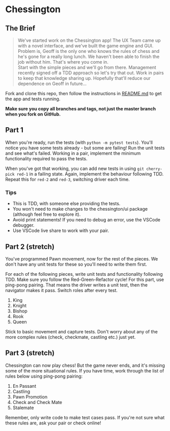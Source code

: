 # Chessington

## The Brief

> We've started work on the Chessington app! The UX Team came up with a novel interface, and we've built the game engine and GUI. Problem is, Geoff is the only one who knows the rules of chess and he's gone for a really long lunch. We haven't been able to finish the job without him. That's where you come in.  
> Start with the simple pieces and we'll go from there. Management recently signed off a TDD approach so let's try that out. Work in pairs to keep that knowledge sharing up. Hopefully that'll reduce our dependence on Geoff in future…

Fork and clone this repo, then follow the instructions in [README.md](./README.md) to get the app and tests running.

**Make sure you copy all branches and tags, not just the master branch when you fork on GitHub.**

## Part 1

When you're ready, run the tests (with `python -m pytest tests`). You'll notice you have some tests already - but some are failing! Run the unit tests and see what's failed. Working in a pair, implement the minimum functionality required to pass the tests.

When you've got that working, you can add new tests in using `git cherry-pick red-1` in a failing state. Again, implement the behaviour following TDD. Repeat this for `red-2` and `red-3`, switching driver each time.

### Tips

* This is TDD, with someone else providing the tests.
* You won't need to make changes to the chessington/ui package (although feel free to explore it).
* Avoid print statements! If you need to debug an error, use the VSCode debugger.
* Use VSCode live share to work with your pair.

## Part 2 (stretch)

You've programmed Pawn movement, now for the rest of the pieces. We don't have any unit tests for these so you'll need to write them first.

For each of the following pieces, write unit tests and functionality following TDD. Make sure you follow the Red-Green-Refactor cycle! For this part, use ping-pong pairing. That means the driver writes a unit test, then the navigator makes it pass. Switch roles after every test.

1. King
2. Knight
3. Bishop
4. Rook
5. Queen

Stick to basic movement and capture tests. Don't worry about any of the more complex rules (check, checkmate, castling etc.) just yet.

## Part 3 (stretch)

Chessington can now play chess! But the game never ends, and it's missing some of the more situational rules. If you have time, work through the list of rules below using ping-pong pairing:

1. En Passant
2. Castling
3. Pawn Promotion
4. Check and Check Mate
5. Stalemate

Remember, only write code to make test cases pass. If you're not sure what these rules are, ask your pair or check online!
